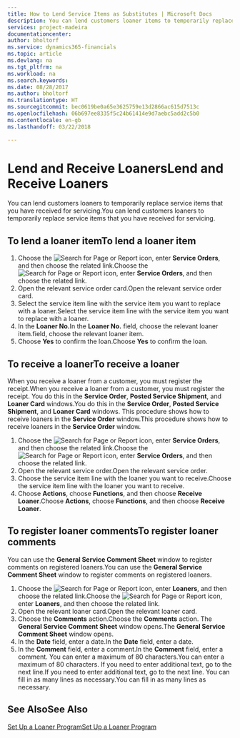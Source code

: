 ```yaml
---
title: How to Lend Service Items as Substitutes | Microsoft Docs
description: You can lend customers loaner items to temporarily replace service items that you have received for servicing.
services: project-madeira
documentationcenter: 
author: bholtorf
ms.service: dynamics365-financials
ms.topic: article
ms.devlang: na
ms.tgt_pltfrm: na
ms.workload: na
ms.search.keywords: 
ms.date: 08/28/2017
ms.author: bholtorf
ms.translationtype: HT
ms.sourcegitcommit: bec0619be0a65e3625759e13d2866ac615d7513c
ms.openlocfilehash: 06b697ee8335f5c24b61414e9d7aebc5add2c5b0
ms.contentlocale: en-gb
ms.lasthandoff: 03/22/2018

---
```

# <a name="lend-and-receive-loaners"></a><span data-ttu-id="420c6-103">Lend and Receive Loaners</span><span class="sxs-lookup"><span data-stu-id="420c6-103">Lend and Receive Loaners</span></span>
<span data-ttu-id="420c6-104">You can lend customers loaners to temporarily replace service items that you have received for servicing.</span><span class="sxs-lookup"><span data-stu-id="420c6-104">You can lend customers loaners to temporarily replace service items that you have received for servicing.</span></span>  
  
## <a name="to-lend-a-loaner-item"></a><span data-ttu-id="420c6-105">To lend a loaner item</span><span class="sxs-lookup"><span data-stu-id="420c6-105">To lend a loaner item</span></span>    
1. <span data-ttu-id="420c6-106">Choose the ![Search for Page or Report](media/ui-search/search_small.png "Search for Page or Report icon") icon, enter **Service Orders**, and then choose the related link.</span><span class="sxs-lookup"><span data-stu-id="420c6-106">Choose the ![Search for Page or Report](media/ui-search/search_small.png "Search for Page or Report icon") icon, enter **Service Orders**, and then choose the related link.</span></span>  
2. <span data-ttu-id="420c6-107">Open the relevant service order card.</span><span class="sxs-lookup"><span data-stu-id="420c6-107">Open the relevant service order card.</span></span>  
3. <span data-ttu-id="420c6-108">Select the service item line with the service item you want to replace with a loaner.</span><span class="sxs-lookup"><span data-stu-id="420c6-108">Select the service item line with the service item you want to replace with a loaner.</span></span>  
4. <span data-ttu-id="420c6-109">In the **Loaner No.**</span><span class="sxs-lookup"><span data-stu-id="420c6-109">In the **Loaner No.**</span></span> <span data-ttu-id="420c6-110">field, choose the relevant loaner item.</span><span class="sxs-lookup"><span data-stu-id="420c6-110">field, choose the relevant loaner item.</span></span>  
5. <span data-ttu-id="420c6-111">Choose **Yes** to confirm the loan.</span><span class="sxs-lookup"><span data-stu-id="420c6-111">Choose **Yes** to confirm the loan.</span></span>  

## <a name="to-receive-a-loaner"></a><span data-ttu-id="420c6-112">To receive a loaner</span><span class="sxs-lookup"><span data-stu-id="420c6-112">To receive a loaner</span></span>  
<span data-ttu-id="420c6-113">When you receive a loaner from a customer, you must register the receipt.</span><span class="sxs-lookup"><span data-stu-id="420c6-113">When you receive a loaner from a customer, you must register the receipt.</span></span> <span data-ttu-id="420c6-114">You do this in the **Service Order**, **Posted Service Shipment**, and **Loaner Card** windows.</span><span class="sxs-lookup"><span data-stu-id="420c6-114">You do this in the **Service Order**, **Posted Service Shipment**, and **Loaner Card** windows.</span></span> <span data-ttu-id="420c6-115">This procedure shows how to receive loaners in the **Service Order** window.</span><span class="sxs-lookup"><span data-stu-id="420c6-115">This procedure shows how to receive loaners in the **Service Order** window.</span></span>  
  
1. <span data-ttu-id="420c6-116">Choose the ![Search for Page or Report](media/ui-search/search_small.png "Search for Page or Report icon") icon, enter **Service Orders**, and then choose the related link.</span><span class="sxs-lookup"><span data-stu-id="420c6-116">Choose the ![Search for Page or Report](media/ui-search/search_small.png "Search for Page or Report icon") icon, enter **Service Orders**, and then choose the related link.</span></span>  
2. <span data-ttu-id="420c6-117">Open the relevant service order.</span><span class="sxs-lookup"><span data-stu-id="420c6-117">Open the relevant service order.</span></span>  
3. <span data-ttu-id="420c6-118">Choose the service item line with the loaner you want to receive.</span><span class="sxs-lookup"><span data-stu-id="420c6-118">Choose the service item line with the loaner you want to receive.</span></span>  
4. <span data-ttu-id="420c6-119">Choose **Actions**, choose **Functions**, and then choose **Receive Loaner**.</span><span class="sxs-lookup"><span data-stu-id="420c6-119">Choose **Actions**, choose **Functions**, and then choose **Receive Loaner**.</span></span>  

## <a name="to-register-loaner-comments"></a><span data-ttu-id="420c6-120">To register loaner comments</span><span class="sxs-lookup"><span data-stu-id="420c6-120">To register loaner comments</span></span>  
<span data-ttu-id="420c6-121">You can use the **General Service Comment Sheet** window to register comments on registered loaners.</span><span class="sxs-lookup"><span data-stu-id="420c6-121">You can use the **General Service Comment Sheet** window to register comments on registered loaners.</span></span>  
  
1. <span data-ttu-id="420c6-122">Choose the ![Search for Page or Report](media/ui-search/search_small.png "Search for Page or Report icon") icon, enter **Loaners**, and then choose the related link.</span><span class="sxs-lookup"><span data-stu-id="420c6-122">Choose the ![Search for Page or Report](media/ui-search/search_small.png "Search for Page or Report icon") icon, enter **Loaners**, and then choose the related link.</span></span>  
2. <span data-ttu-id="420c6-123">Open the relevant loaner card.</span><span class="sxs-lookup"><span data-stu-id="420c6-123">Open the relevant loaner card.</span></span>  
3. <span data-ttu-id="420c6-124">Choose the **Comments** action.</span><span class="sxs-lookup"><span data-stu-id="420c6-124">Choose the **Comments** action.</span></span> <span data-ttu-id="420c6-125">The **General Service Comment Sheet** window opens.</span><span class="sxs-lookup"><span data-stu-id="420c6-125">The **General Service Comment Sheet** window opens.</span></span>  
4. <span data-ttu-id="420c6-126">In the **Date** field, enter a date.</span><span class="sxs-lookup"><span data-stu-id="420c6-126">In the **Date** field, enter a date.</span></span>  
5. <span data-ttu-id="420c6-127">In the **Comment** field, enter a comment.</span><span class="sxs-lookup"><span data-stu-id="420c6-127">In the **Comment** field, enter a comment.</span></span> <span data-ttu-id="420c6-128">You can enter a maximum of 80 characters.</span><span class="sxs-lookup"><span data-stu-id="420c6-128">You can enter a maximum of 80 characters.</span></span> <span data-ttu-id="420c6-129">If you need to enter additional text, go to the next line.</span><span class="sxs-lookup"><span data-stu-id="420c6-129">If you need to enter additional text, go to the next line.</span></span> <span data-ttu-id="420c6-130">You can fill in as many lines as necessary.</span><span class="sxs-lookup"><span data-stu-id="420c6-130">You can fill in as many lines as necessary.</span></span>  
  
## <a name="see-also"></a><span data-ttu-id="420c6-131">See Also</span><span class="sxs-lookup"><span data-stu-id="420c6-131">See Also</span></span>  
[<span data-ttu-id="420c6-132">Set Up a Loaner Program</span><span class="sxs-lookup"><span data-stu-id="420c6-132">Set Up a Loaner Program</span></span>](service-how-setup-loaner-program.md)   

